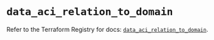 # `data_aci_relation_to_domain`

Refer to the Terraform Registry for docs: [`data_aci_relation_to_domain`](https://registry.terraform.io/providers/ciscodevnet/aci/2.17.0/docs/data-sources/relation_to_domain).
